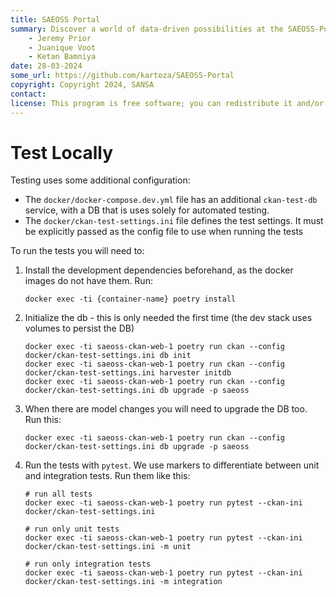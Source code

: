 ```yaml
---
title: SAEOSS Portal
summary: Discover a world of data-driven possibilities at the SAEOSS-Portal, where information converges to empower data sharing and decision-making.
    - Jeremy Prior
    - Juanique Voot
    - Ketan Bamniya
date: 28-03-2024
some_url: https://github.com/kartoza/SAEOSS-Portal
copyright: Copyright 2024, SANSA
contact:
license: This program is free software; you can redistribute it and/or modify it under the terms of the GNU Affero General Public License as published by the Free Software Foundation; either version 3 of the License, or (at your option) any later version.
---
```


# Test Locally

Testing uses some additional configuration:

- The `docker/docker-compose.dev.yml` file has an additional `ckan-test-db` service, with a DB that is uses solely
  for automated testing.
- The  `docker/ckan-test-settings.ini` file defines the test settings. It must be explicitly passed as the config
  file to use when running the tests

To run the tests you will need to:

1. Install the development dependencies beforehand, as the docker images do not have them. Run:

   ```
   docker exec -ti {container-name} poetry install
   ```

2. Initialize the db - this is only needed the first time (the dev stack uses volumes to persist the DB)

   ```
   docker exec -ti saeoss-ckan-web-1 poetry run ckan --config docker/ckan-test-settings.ini db init
   docker exec -ti saeoss-ckan-web-1 poetry run ckan --config docker/ckan-test-settings.ini harvester initdb
   docker exec -ti saeoss-ckan-web-1 poetry run ckan --config docker/ckan-test-settings.ini db upgrade -p saeoss
   ```

3. When there are model changes you will need to upgrade the DB too. Run this:

   ```
   docker exec -ti saeoss-ckan-web-1 poetry run ckan --config docker/ckan-test-settings.ini db upgrade -p saeoss
   ```

4. Run the tests with `pytest`. We use markers to differentiate between unit and integration tests. Run them like this:

   ```
   # run all tests
   docker exec -ti saeoss-ckan-web-1 poetry run pytest --ckan-ini docker/ckan-test-settings.ini

   # run only unit tests
   docker exec -ti saeoss-ckan-web-1 poetry run pytest --ckan-ini docker/ckan-test-settings.ini -m unit

   # run only integration tests
   docker exec -ti saeoss-ckan-web-1 poetry run pytest --ckan-ini docker/ckan-test-settings.ini -m integration
   ```